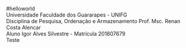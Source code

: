 #helloworld<br/>
Universidade Faculdade dos Guararapes - UNIFG<br/>
Disciplina de Pesquisa, Ordenação e Armazenamento
Prof. Msc. Renan Costa Alencar<br/>
Aluno Igor Alves Silvestre - Matrícula 201807679<br/>
Teste
